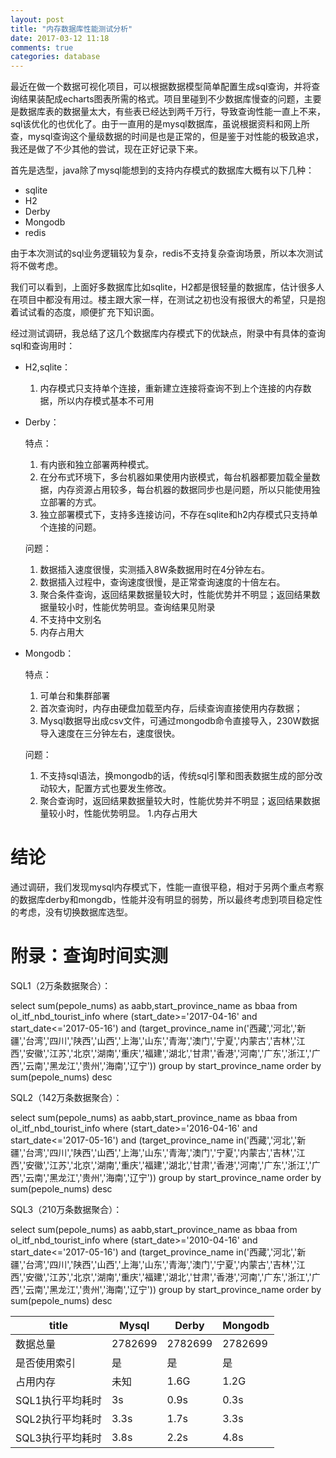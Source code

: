 ```yaml
---
layout: post
title: "内存数据库性能测试分析"
date: 2017-03-12 11:18
comments: true
categories: database
---
```


最近在做一个数据可视化项目，可以根据数据模型简单配置生成sql查询，并将查询结果装配成echarts图表所需的格式。项目里碰到不少数据库慢查的问题，主要是数据库表的数据量太大，有些表已经达到两千万行，导致查询性能一直上不来，sql该优化的也优化了。由于一直用的是mysql数据库，虽说根据资料和网上所查，mysql查询这个量级数据的时间是也是正常的，但是鉴于对性能的极致追求，我还是做了不少其他的尝试，现在正好记录下来。

首先是选型，java除了mysql能想到的支持内存模式的数据库大概有以下几种：

* sqlite
* H2
* Derby
* Mongodb
* redis

由于本次测试的sql业务逻辑较为复杂，redis不支持复杂查询场景，所以本次测试将不做考虑。

我们可以看到，上面好多数据库比如sqlite，H2都是很轻量的数据库，估计很多人在项目中都没有用过。楼主跟大家一样，在测试之初也没有报很大的希望，只是抱着试试看的态度，顺便扩充下知识面。

经过测试调研，我总结了这几个数据库内存模式下的优缺点，附录中有具体的查询sql和查询用时：

* H2,sqlite：

    1. 内存模式只支持单个连接，重新建立连接将查询不到上个连接的内存数据，所以内存模式基本不可用

* Derby：

    特点：
    1. 有内嵌和独立部署两种模式。
    1. 在分布式环境下，多台机器如果使用内嵌模式，每台机器都要加载全量数据，内存资源占用较多，每台机器的数据同步也是问题，所以只能使用独立部署的方式。
    1. 独立部署模式下，支持多连接访问，不存在sqlite和h2内存模式只支持单个连接的问题。

    问题：
    1. 数据插入速度很慢，实测插入8W条数据用时在4分钟左右。
    1. 数据插入过程中，查询速度很慢，是正常查询速度的十倍左右。
    1. 聚合条件查询，返回结果数据量较大时，性能优势并不明显；返回结果数据量较小时，性能优势明显。查询结果见附录
    1. 不支持中文别名
    1. 内存占用大

* Mongodb：

    特点：
    1. 可单台和集群部署
    1. 首次查询时，内存由硬盘加载至内存，后续查询直接使用内存数据；
    1. Mysql数据导出成csv文件，可通过mongodb命令直接导入，230W数据导入速度在三分钟左右，速度很快。

    问题：
    1. 不支持sql语法，换mongodb的话，传统sql引擎和图表数据生成的部分改动较大，配置方式也要发生修改。
    1. 聚合查询时，返回结果数据量较大时，性能优势并不明显；返回结果数据量较小时，性能优势明显。
    1.内存占用大

# 结论

通过调研，我们发现mysql内存模式下，性能一直很平稳，相对于另两个重点考察的数据库derby和mongdb，性能并没有明显的弱势，所以最终考虑到项目稳定性的考虑，没有切换数据库选型。

# 附录：查询时间实测

SQL1（2万条数据聚合）：

select sum(pepole_nums) as aabb,start_province_name as bbaa from ol_itf_nbd_tourist_info where (start_date>='2017-04-16' and start_date<='2017-05-16') and (target_province_name in('西藏','河北','新疆','台湾','四川','陕西','山西','上海','山东','青海','澳门','宁夏','内蒙古','吉林','江西','安徽','江苏','北京','湖南','重庆','福建','湖北','甘肃','香港','河南','广东','浙江','广西','云南','黑龙江','贵州','海南','辽宁'))  group by start_province_name order by sum(pepole_nums) desc

SQL2（142万条数据聚合）：

select sum(pepole_nums) as aabb,start_province_name as bbaa from ol_itf_nbd_tourist_info where (start_date>='2016-04-16' and start_date<='2017-05-16') and (target_province_name in('西藏','河北','新疆','台湾','四川','陕西','山西','上海','山东','青海','澳门','宁夏','内蒙古','吉林','江西','安徽','江苏','北京','湖南','重庆','福建','湖北','甘肃','香港','河南','广东','浙江','广西','云南','黑龙江','贵州','海南','辽宁'))  group by start_province_name order by sum(pepole_nums) desc

SQL3（210万条数据聚合）：

select sum(pepole_nums) as aabb,start_province_name as bbaa from ol_itf_nbd_tourist_info where (start_date>='2010-04-16' and start_date<='2017-05-16') and (target_province_name in('西藏','河北','新疆','台湾','四川','陕西','山西','上海','山东','青海','澳门','宁夏','内蒙古','吉林','江西','安徽','江苏','北京','湖南','重庆','福建','湖北','甘肃','香港','河南','广东','浙江','广西','云南','黑龙江','贵州','海南','辽宁'))  group by start_province_name order by sum(pepole_nums) desc

| title      | Mysql   | Derby   | Mongodb |
| ---------- | ------- | ------- | ------- |
| 数据总量       | 2782699 | 2782699 | 2782699 |
| 是否使用索引     | 是       | 是       | 是       |
| 占用内存       | 未知      | 1.6G    | 1.2G    |
| SQL1执行平均耗时 | 3s      | 0.9s    | 0.3s    |
| SQL2执行平均耗时 | 3.3s    | 1.7s    | 3.3s    |
| SQL3执行平均耗时 | 3.8s    | 2.2s    | 4.8s    |










